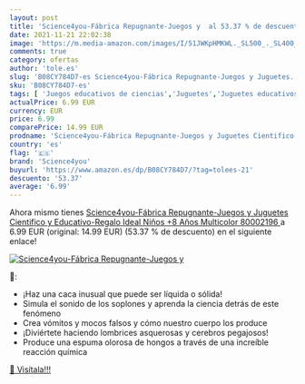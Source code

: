 ```yaml
---
layout: post
title: 'Science4you-Fábrica Repugnante-Juegos y  al 53.37 % de descuento'
date: 2021-11-21 22:02:38
image: 'https://m.media-amazon.com/images/I/51JWKpHMKWL._SL500_._SL400_.jpg'
comments: true
category: ofertas
author: 'tole.es'
slug: 'B08CY784D7-es Science4you-Fábrica Repugnante-Juegos y Juguetes...'
sku: 'B08CY784D7-es'
tags: [ 'Juegos educativos de ciencias','Juguetes','Juguetes educativos','Juguetes y juegos','juguetes','science4you', ]
actualPrice: 6.99 EUR
currency: EUR
price: 6.99
comparePrice: 14.99 EUR
prodname: 'Science4you-Fábrica Repugnante-Juegos y Juguetes Cientifico y Educativo-Regalo Ideal Niños +8 Años  Multicolor  80002196 '
country: 'es'
flag: '🇪🇸'
brand: 'Science4you'
buyurl: 'https://www.amazon.es/dp/B08CY784D7/?tag=tolees-21'
descuento: '53.37'
average: '6.99'
---
```


Ahora mismo tienes [Science4you-Fábrica Repugnante-Juegos y Juguetes Cientifico y Educativo-Regalo Ideal Niños +8 Años  Multicolor  80002196 ](https://www.amazon.es/dp/B08CY784D7/?tag=tolees-21) a 6.99 EUR (original: 14.99 EUR) (53.37 %  de descuento) en el siguiente enlace!

[![Science4you-Fábrica Repugnante-Juegos y ](https://m.media-amazon.com/images/I/51JWKpHMKWL._SL500_._SL400_.jpg)](https://www.amazon.es/dp/B08CY784D7/?tag=tolees-21)

🔎:

- ¡Haz una caca inusual que puede ser líquida o sólida!
- Simula el sonido de los soplones y aprenda la ciencia detrás de este fenómeno
- Crea vómitos y mocos falsos y cómo nuestro cuerpo los produce
- ¡Diviértete haciendo lombrices asquerosas y cerebros pegajosos!
- Produce una espuma olorosa de hongos a través de una increíble reacción química

[🛒 Visítala!!!](https://www.amazon.es/dp/B08CY784D7/?tag=tolees-21)
